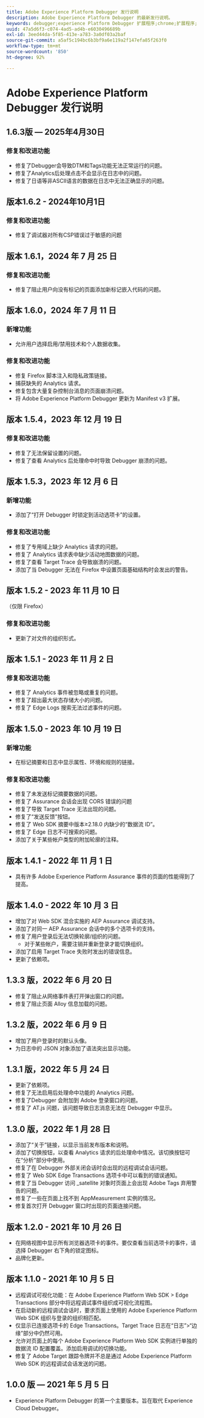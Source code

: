 ```yaml
---
title: Adobe Experience Platform Debugger 发行说明
description: Adobe Experience Platform Debugger 的最新发行说明。
keywords: debugger;experience Platform Debugger 扩展程序;chrome;扩展程序;发行说明
uuid: 47a5d6f3-c074-4ad5-ad4b-e6030496689b
exl-id: 3eed44da-5f85-413e-a783-3a0df03a2baf
source-git-commit: a5af5c194bc6b3bf9a6e119a2f147efa85f263f0
workflow-type: tm+mt
source-wordcount: '850'
ht-degree: 92%

---
```


# Adobe Experience Platform Debugger 发行说明

## 1.6.3版 — 2025年4月30日

### 修复和改进功能

* 修复了Debugger会导致DTM和Tags功能无法正常运行的问题。
* 修复了Analytics后处理点击不会显示在日志中的问题。
* 修复了日语等非ASCII语言的数据在日志中无法正确显示的问题。

## 版本1.6.2 - 2024年10月1日

### 修复和改进功能

* 修复了调试器对所有CSP错误过于敏感的问题

## 版本 1.6.1，2024 年 7 月 25 日

### 修复和改进功能

* 修复了阻止用户向没有标记的页面添加新标记嵌入代码的问题。

## 版本 1.6.0，2024 年 7 月 11 日

### 新增功能

* 允许用户选择启用/禁用技术和个人数据收集。

### 修复和改进功能

* 修复 Firefox 脚本注入和隐私政策链接。
* 捕获缺失的 Analytics 请求。
* 修复包含大量复杂控制台消息的页面崩溃问题。
* 将 Adobe Experience Platform Debugger 更新为 Manifest v3 扩展。

## 版本 1.5.4，2023 年 12 月 19 日

### 修复和改进功能

* 修复了无法保留设置的问题。
* 修复了查看 Analytics 后处理命中时导致 Debugger 崩溃的问题。

## 版本 1.5.3，2023 年 12 月 6 日

### 新增功能

* 添加了“打开 Debugger 时锁定到活动选项卡”的设置。

### 修复和改进功能

* 修复了专用域上缺少 Analytics 请求的问题。
* 修复了 Analytics 请求表中缺少活动地图数据的问题。
* 修复了查看 Target Trace 会导致崩溃的问题。
* 添加了当 Debugger 无法在 Firefox 中设置页面基础结构时会发出的警告。

## 版本 1.5.2 - 2023 年 11 月 10 日

（仅限 Firefox）

### 修复和改进功能

* 更新了对文件的组织形式。

## 版本 1.5.1 - 2023 年 11 月 2 日

### 修复和改进功能

* 修复了 Analytics 事件被忽略或重复的问题。
* 修复了超出最大状态存储大小的问题。
* 修复了 Edge Logs 搜索无法过滤事件的问题。

## 版本 1.5.0 - 2023 年 10 月 19 日

### 新增功能

* 在标记摘要和日志中显示属性、环境和规则的链接。

### 修复和改进功能

* 修复了未发送标记摘要数据的问题。
* 修复了 Assurance 会话会出现 CORS 错误的问题
* 修复了导致 Target Trace 无法出现的问题。
* 修复了“发送反馈”按钮。
* 修复了 Web SDK 摘要中版本≥2.18.0 内缺少的“数据流 ID”。
* 修复了 Edge 日志不可搜索的问题。
* 添加了关于某些帐户类型的附加轮廓的注释。

## 版本 1.4.1 - 2022 年 11 月 1 日

* 具有许多 Adobe Experience Platform Assurance 事件的页面的性能得到了提高。

## 版本 1.4.0 - 2022 年 10 月 3 日

* 增加了对 Web SDK 混合实施的 AEP Assurance 调试支持。
* 添加了对同一 AEP Assurance 会话中的多个选项卡的支持。
* 修复了用户登录后无法切换轮廓/组织的问题。
   * 对于某些帐户，需要注销并重新登录才能切换组织。
* 添加了启用 Target Trace 失败时发出的错误信息。
* 更新了依赖项。

## 1.3.3 版，2022 年 6 月 20 日 

* 修复了阻止从网络事件表打开弹出窗口的问题。
* 修复了阻止页面 Alloy 信息加载的问题。

## 1.3.2 版，2022 年 6 月 9 日 

* 增加了用户登录时的默认头像。
* 为日志中的 JSON 对象添加了语法突出显示功能。

## 1.3.1 版，2022 年 5 月 24 日 

* 更新了依赖项。
* 修复了无法启用后处理命中功能的 Analytics 问题。
* 修复了Debugger 会附加到 Adobe 登录窗口的问题。
* 修复了 AT.js 问题，该问题导致日志消息无法在 Debugger 中显示。

## 1.3.0 版，2022 年 1 月 28 日

* 添加了“关于”链接，以显示当前发布版本和说明。
* 添加了切换按钮，以查看 Analytics 请求的后处理命中情况。该切换按钮可在“分析”部分中使用。
* 修复了在 Debugger 外部关闭会话时会出现的远程调试会话问题。
* 修复了 Web SDK Edge Transactions 选项卡中可以看到的错误通知。
* 修复了当 Debugger 访问 _satellite 对象时页面上会出现 Adobe Tags 弃用警告的问题。
* 修复了一些在页面上找不到 AppMeasurement 实例的情况。
* 修复首次打开 Debugger 窗口时出现的页面连接问题。

## 版本 1.2.0 - 2021 年 10 月 26 日

* 在网络视图中显示所有浏览器选项卡的事件。要仅查看当前选项卡的事件，请选择 Debugger 右下角的锁定图标。
* 品牌化更新。

## 版本 1.1.0 - 2021 年 10 月 5 日

* 远程调试可视化功能：在 Adobe Experience Platform Web SDK > Edge Transactions 部分中将远程调试事件组织成可视化流程图。
* 在启动新的远程调试会话时，要求页面上使用的 Adobe Experience Platform Web SDK 组织与登录的组织相匹配。
* 仅显示已连接选项卡的 Edge Transactions。Target Trace 日志在“日志”>“边缘”部分中仍然可用。
* 允许对页面上的每个 Adobe Experience Platform Web SDK 实例进行单独的数据流 ID 配置覆盖。添加启用调试的切换功能。
* 修复了 Adobe Target 跟踪令牌并不总是通过 Adobe Experience Platform Web SDK 的远程调试会话发送的问题。

## 1.0.0 版 — 2021 年 5 月 5 日 

* Experience Platform Debugger 的第一个主要版本。旨在取代 Experience Cloud Debugger。

